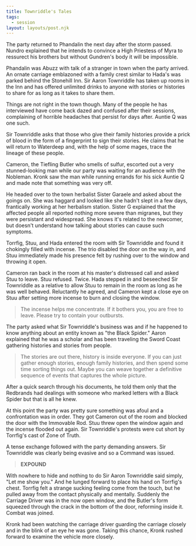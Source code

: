 ```yaml
---
title: Townriddle's Tales
tags:
  - session
layout: layouts/post.njk
---
```


The party returned to Phandalin the next day after the storm passed. Nundro explained that he intends to convince a High Priestess of Myra to ressurect his brothers but without Gundren's body it will be impossible.

Phandalin was Abuzz with talk of a stranger in town when the party arrived. An ornate carriage emblazoned with a family crest similar to Hada's was parked behind the Stonehill Inn. Sir Aaron Townriddle has taken up rooms in the Inn and has offered unlimited drinks to anyone with stories or histories to share for as long as it takes to share them.

Things are not right in the town though. Many of the people he has interviewed have come back dazed and confused after their sessions, complaining of horrible headaches that persist for days after. Auntie Q was one such.

Sir Townriddle asks that those who give their family histories provide a prick of blood in the form of a fingerprint to sign their stories. He claims that he will return to Waterdeep and, with the help of some mages, trace the lineage of these people.

Cameron, the Tiefling Butler who smells of sulfur, escorted out a very stunned-looking man while our party was waiting for an audience with the Nobleman. Kronk saw the man while running errands for his sick Auntie Q and made note that something was very off.

He headed over to the town herbalist Sister Garaele and asked about the goings on. She was haggard and looked like she hadn't slept in a few days, frantically working at her herbalism station. Sister G explained that the affected people all reported nothing more severe than migranes, but they were persistant and widespread. She knows it's related to the newcomer, but doesn't understand how talking about stories can cause such symptoms.

Torrfig, Stuu, and Hada entered the room with Sir Townriddle and found it chokingly filled with incense. The trio disabled the door on the way in, and Stuu immediately made his presence felt by rushing over to the window and throwing it open.

Cameron ran back in the room at his master's distressed call and asked Stuu to leave. Stuu refused. Twice. Hada stepped in and beseeched Sir Townriddle as a relative to allow Stuu to remain in the room as long as he was well behaved. Reluctantly he agreed, and Cameron kept a close eye on Stuu after setting more incense to burn and closing the window.

> The incense helps me concentrate. If it bothers you, you are free to leave. Please try to contain your outbursts.

The party asked what Sir Townriddle's business was and if he happened to know anything about an entity known as "the Black Spider." Aaron explained that he was a scholar and has been traveling the Sword Coast gathering histories and stories from people.

> The stories are out there, history is inside everyone. If you can just gather enough stories, enough family histories, and then spend some time sorting things out. Maybe you can weave together a definitive sequence of events that captures the whole picture.

After a quick search through his documents, he told them only that the Redbrands had dealings with someone who marked letters with a Black Spider but that is all he knew.

At this point the party was pretty sure something was afoul and a confrontation was in order. They got Cameron out of the room and blocked the door with the Immovable Rod. Stuu threw open the window again and the incense flooded out again. Sir Townriddle's protests were cut short by Torrfig's cast of Zone of Truth.

A tense exchange followed with the party demanding answers. Sir Townriddle was clearly being evasive and so a Command was issued.

> **EXPOUND**

With nowhere to hide and nothing to do Sir Aaron Townriddle said simply, "Let me show you." And he lunged forward to place his hand on Torrfig's chest. Torrfig felt a strange sucking feeling come from the touch, but he pulled away from the contact physically and mentally. Suddenly the Carriage Driver was in the now open window, and the Butler's form squeezed through the crack in the bottom of the door, reforming inside it. Combat was joined.

Kronk had been watching the carriage driver guarding the carriage closely and in the blink of an eye he was gone. Taking this chance, Kronk rushed forward to examine the vehicle more closely.

